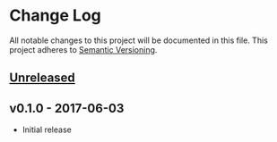 # Change Log

All notable changes to this project will be documented in this file.
This project adheres to [Semantic Versioning](http://semver.org/).

## [Unreleased]

## v0.1.0 - 2017-06-03

- Initial release

[Unreleased]: https://github.com/japaric/stlog/compare/v0.1.0...HEAD
